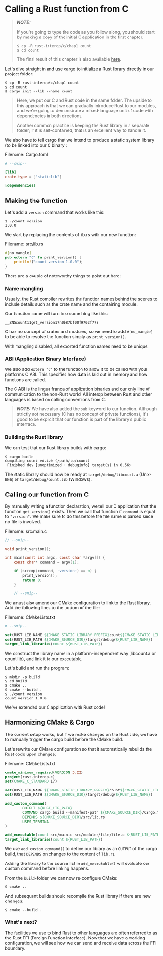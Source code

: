 # Calling a Rust function from C

> **_NOTE:_** 
>
> If you're going to type the code as you follow along,
> you should start by making a copy of the initial C application in 
> the first chapter.
> ```shell
> $ cp -R rust-interop/c/chap1 count
> $ cd count
> ```
> The final result of this chapter is also available 
> [here](https://github.com/paandahl/rust-interop/tree/main/c/chap2).

Let's dive straight in and use cargo to initialize a Rust library
directly in our project folder:

```shell
$ cp -R rust-interop/c/chap1 count
$ cd count
$ cargo init --lib --name count
```

> Here, we put our C and Rust code in the same folder. The upside 
> to this approach is that we can gradually introduce Rust to our modules, 
> and we're going to demonstrate a mixed-language unit of code with dependencies 
> in both directions.
>
> Another common practice is keeping the Rust library in a separate folder;
> if it is self-contained, that is an excellent way to handle it.


We also have to tell cargo that we intend to produce a static system library
(to be linked into our C binary):

Filename: Cargo.toml

```toml
# --snip--

[lib]
crate-type = ["staticlib"]

[dependencies]
```

## Making the function

Let's add a `version` command that works like this:

```shell
$ ./count version
1.0.0
```

We start by replacing the contents of lib.rs with our new function:

Filename: src/lib.rs

```rust
#[no_mangle]
pub extern "C" fn print_version() {
    println!("count version 1.0.0");
}
```
There are a couple of noteworthy things to point out here:

### Name mangling

Usually, the Rust compiler rewrites the function names behind the scenes to include 
details such as the crate name and the containing module.

Our function name will turn into something like this:

```
__ZN5count11get_version17h0b87bf00f9702f77E
```

C has no concept of crates and modules, so we need to add `#[no_mangle]` to be able
to resolve the function simply as `print_version()`.

With mangling disabled, all exported function names need to be unique.

### ABI (Application Binary Interface)

We also add `extern "C"` to the function to allow it to be called with your platforms
C ABI. This specifies how data is laid out in memory and how functions are called.

The C ABI is the lingua franca of application binaries and our only line of 
communication to the non-Rust world. All interop between Rust 
and other languages is based on calling conventions from C.

> **_NOTE:_** We have also added the `pub` keyword to our function. Although strictly
> not necessary (C has no concept of private functions), it's good to be explicit 
> that our function is part of the library's public interface.

### Building the Rust library

We can test that our Rust library builds with cargo:

```shell
$ cargo build
Compiling count v0.1.0 (/path/to/count)
 Finished dev [unoptimized + debuginfo] target(s) in 0.56s
```

The static library should now be ready at `target/debug/libcount.a` (Unix-like) or
`target/debug/count.lib` (Windows). 

## Calling our function from C

By manually writing a function declaration, we tell our C application that the function `get_version()` exists. Then we call that function if `command` is equal
to `"version"`. We make sure to do this before the file name is parsed since
no file is involved.

Filename: src/main.c

```c
// --snip--

void print_version();

int main(const int argc, const char *argv[]) {
    const char* command = argv[1];

    if (strcmp(command, "version") == 0) {
        print_version();
        return 0;
    }

    // --snip--
```

We amust also amend our CMake configuration to link to the Rust library. Add the
following lines to the bottom of the file:

Filename: CMakeLists.txt

```cmake
# --snip--

set(RUST_LIB_NAME ${CMAKE_STATIC_LIBRARY_PREFIX}count${CMAKE_STATIC_LIBRARY_SUFFIX})
set(RUST_LIB_PATH ${CMAKE_SOURCE_DIR}/target/debug/${RUST_LIB_NAME})
target_link_libraries(count ${RUST_LIB_PATH})
```

We construct the library name in a platform-independent way (libcount.a or
count.lib), and link it to our executable.

Let's build and run the program:

```shell
$ mkdir -p build
$ cd build
$ cmake ..
$ cmake --build .
$ ./count version
count version 1.0.0
```

We've extended our C application with Rust code!

## Harmonizing CMake & Cargo

The current setup works, but if we make changes on the Rust
side, we have to manually trigger the cargo build before
the CMake build.

Let's rewrite our CMake configuration so that it automatically
rebuilds the Rust code upon changes:

Filename: CMakeLists.txt

```cmake
cmake_minimum_required(VERSION 3.22)
project(rust-interop-c)
set(CMAKE_C_STANDARD 17)

set(RUST_LIB_NAME ${CMAKE_STATIC_LIBRARY_PREFIX}count${CMAKE_STATIC_LIBRARY_SUFFIX})
set(RUST_LIB_PATH ${CMAKE_SOURCE_DIR}/target/debug/${RUST_LIB_NAME})

add_custom_command(
        OUTPUT ${RUST_LIB_PATH}
        COMMAND cargo build --manifest-path ${CMAKE_SOURCE_DIR}/Cargo.toml
        DEPENDS ${CMAKE_SOURCE_DIR}/src/lib.rs
        USES_TERMINAL
)

add_executable(count src/main.c src/modules/file/file.c ${RUST_LIB_PATH})
target_link_libraries(count ${RUST_LIB_PATH})
```

We use `add_custom_command()` to define our library as an 
`OUTPUT` of the cargo build, that `DEPENDS` on changes
to the content of `lib.rs`. 

Adding the library to the 
source list in `add_executable()` will evaluate our custom
command before linking happens.

From the `build`-folder, we can now re-configure CMake:

```shell
$ cmake ..
```

And subsequent builds should recompile the Rust library 
if there are new changes:

```shell
$ cmake --build .
```

### What's next?

The facilities we use to bind Rust to other languages are often
referred to as the Rust FFI (Foreign Function Interface). Now
that we have  a working configuration, we will see how we can
send and receive data across the FFI boundary.
